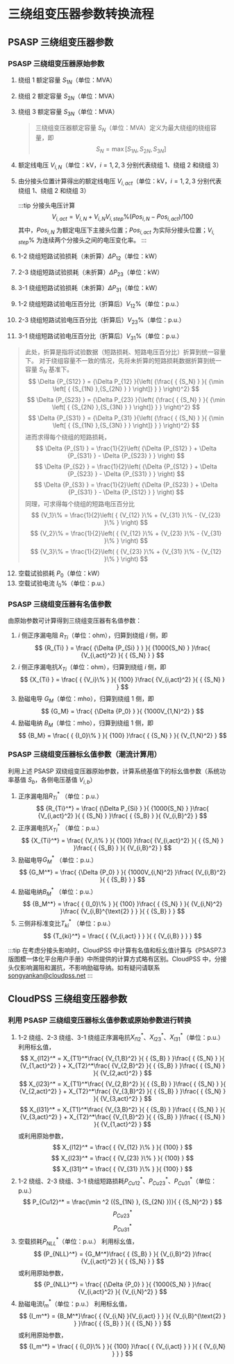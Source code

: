 
# 三绕组变压器参数转换流程

## PSASP 三绕组变压器参数

### PSASP 三绕组变压器原始参数

1. 绕组 1 额定容量 $S_{1N}$（单位：MVA）
2. 绕组 2 额定容量 $S_{2N}$（单位：MVA）
3. 绕组 3 额定容量 $S_{3N}$（单位：MVA）
   > 三绕组变压器额定容量 $S_N$（单位：MVA）定义为最大绕组的绕组容量，即
   > $${S_N} = \max \left[ { {S_{1N} },{S_{2N} },{S_{3N} } } \right]$$
4. 额定线电压 $V_{i,N}$（单位：kV，$i=1,2,3$ 分别代表绕组 1、绕组 2 和绕组 3）
5. 由分接头位置计算得出的额定线电压 $V_{i,act}$（单位：kV，$i=1,2,3$ 分别代表绕组 1、绕组 2 和绕组 3）

   :::tip 分接头电压计算
   $$
   {V_{i,act} } = {V_{i,N} } + {V_{i,N} }{V_{i,step}\%}\left( { {Pos_{i,N} } - {Pos_{i,act} } } \right)/100
   $$
   其中，$Pos_{i,N}$ 为额定电压下主接头位置；$Pos_{i,act}$ 为实际分接头位置；$V_{i,step}\%$ 为连续两个分接头之间的电压变化率。
   :::

6. 1-2 绕组短路试验损耗（未折算）$\Delta P_{12}$（单位：kW）
7. 2-3 绕组短路试验损耗（未折算）$\Delta P_{23}$（单位：kW）
8. 3-1 绕组短路试验损耗（未折算）$\Delta P_{31}$（单位：kW）
9. 1-2 绕组短路试验电压百分比（折算后）$V_{12}\%$（单位：p.u.）
10. 2-3 绕组短路试验电压百分比（折算后）$V_{23}\%$（单位：p.u.）
11. 3-1 绕组短路试验电压百分比（折算后）$V_{31}\%$（单位：p.u.）

   > 此处，折算是指将试验数据（短路损耗、短路电压百分比）折算到统一容量下。
   > 对于绕组容量不一致的情况，先将未折算的短路损耗数据折算到统一容量 $S_N$ 基准下。 
   > $$
   > \Delta {P_{S12} } = {\Delta P_{12} }{\left( {\frac{ { {S_N} } }{ {\min \left[ { {S_{1N} },{S_{2N} } } \right]} } } \right)^2}
   > $$
   > $$
   > \Delta {P_{S23} } = {\Delta P_{23} }{\left( {\frac{ { {S_N} } }{ {\min \left[ { {S_{2N} },{S_{3N} } } \right]} } } \right)^2}
   > $$
   > $$
   > \Delta {P_{S31} } = {\Delta P_{31} }{\left( {\frac{ { {S_N} } }{ {\min \left[ { {S_{1N} },{S_{3N} } } \right]} } } \right)^2}
   > $$
   > 进而求得每个绕组的短路损耗，
   > $$
   > \Delta {P_{S1} } = \frac{1}{2}\left( {\Delta {P_{S12} } + \Delta {P_{S31} } - \Delta {P_{S23} } } \right)
   > $$
   > $$
   > \Delta {P_{S2} } = \frac{1}{2}\left( {\Delta {P_{S12} } + \Delta {P_{S23} } - \Delta {P_{S31} } } \right)
   > $$
   > $$
   > \Delta {P_{S3} } = \frac{1}{2}\left( {\Delta {P_{S23} } + \Delta {P_{S31} } - \Delta {P_{S12} } } \right)
   > $$
   > 同理，可求得每个绕组的短路电压百分比
   > $$
   > {V_1}\%  = \frac{1}{2}\left( { {V_{12} }\%  + {V_{31} }\%  - {V_{23} }\% } \right)
   > $$
   > $$
   > {V_2}\%  = \frac{1}{2}\left( { {V_{12} }\%  + {V_{23} }\%  - {V_{31} }\% } \right)
   > $$
   > $$
   > {V_3}\%  = \frac{1}{2}\left( { {V_{23} }\%  + {V_{31} }\%  - {V_{12} }\% } \right)
   > $$

12. 空载试验损耗 $P_0$（单位：kW）
13. 空载试验电流 $I_0\%$（单位：p.u.）

### PSASP 三绕组变压器有名值参数

由原始参数可计算得到三绕组变压器有名值参数：

1. $i$ 侧正序漏电阻 $R_{Ti}$（单位：ohm），归算到绕组 $i$ 侧，即
   $$
   {R_{Ti} } = \frac{ {\Delta {P_{Si} } } }{ {1000{S_N} } }\frac{ {V_{i,act}^2} }{ { {S_N} } }
   $$
2. $i$ 侧正序漏电抗$X_{Ti}$（单位：ohm），归算到绕组 $i$ 侧，即
   $$
   {X_{Ti} } = \frac{ { {V_i}\% } }{ {100} }\frac{ {V_{i,act}^2} }{ { {S_N} } }
   $$
1. 励磁电导 $G_M$（单位：mho），归算到绕组 1 侧，即
   $$
   {G_M} = \frac{ {\Delta {P_0} } }{ {1000V_{1,N}^2} }
   $$
1. 励磁电纳 $B_M$（单位：mho），归算到绕组 1 侧，即
   $$
   {B_M} = \frac{ { {I_0}\% } }{ {100} }\frac{ { {S_N} } }{ {V_{1,N}^2} }
   $$


### PSASP 三绕组变压器标幺值参数（潮流计算用）

利用上述 PSASP 双绕组变压器原始参数，计算系统基值下的标幺值参数（系统功率基值 $S_b$，各侧电压基值 $V_{i,b}$）

1. 正序漏电阻$R_{Ti}^*$ （单位：p.u.）
   $$
   {R_{Ti}^*} = \frac{ {\Delta P_{Si} } }{ {1000{S_N} } }\frac{ {V_{i,act}^2} }{ { {S_N} } }\frac{ { {S_B} } }{ {V_{i,B}^2} }
   $$
1. 正序漏电抗$X_{Ti}^*$ （单位：p.u.）
   $$
   {X_{Ti}^*} = \frac{ {V_i\% } }{ {100} }\frac{ {V_{i,act}^2} }{ { {S_N} } }\frac{ { {S_B} } }{ {V_{i,B}^2} }
   $$
1. 励磁电导$G_M^*$ （单位：p.u.）
   $$
   {G_M^*} = \frac{ {\Delta {P_0} } }{ {1000V_{i,N}^2} }\frac{ {V_{i,B}^2} }{ { {S_B} } }
   $$
1. 励磁电纳$B_M^*$ （单位：p.u.）
   $$
   {B_M^*} = \frac{ { {I_0}\% } }{ {100} }\frac{ { {S_N} } }{ {V_{i,N}^2} }\frac{ {V_{i,B}^{\text{2} } } }{ { {S_B} } }
   $$
1. 三侧非标准变比$T_{ki}^*$ （单位：p.u.）
   $$
   {T_{ki}^*} = \frac{ { {V_{i,act} } } }{ { {V_{i,B} } } }
   $$

:::tip
在考虑分接头影响时，CloudPSS 中计算有名值和标幺值计算与《PSASP7.3 版图模一体化平台用户手册》中所提供的计算方式略有区别。CloudPSS 中，分接头仅影响漏阻和漏抗，不影响励磁导纳。如有疑问请联系 [songyankan@cloudpss.net](mailto:songyankan@cloudpss.net)
:::


## CloudPSS 三绕组变压器参数

### 利用 PSASP 三绕组变压器标幺值参数或原始参数进行转换


1. 1-2 绕组、2-3 绕组、3-1 绕组正序漏电抗$X_{l12}^*$、$X_{l23}^*$、$X_{l31}^*$（单位：p.u.）
   利用标幺值，
   $$
   X_{l12}^* = X_{T1}^*\frac{ {V_{1,B}^2} }{ { {S_B} } }\frac{ { {S_N} } }{ {V_{1,act}^2} } + X_{T2}^*\frac{ {V_{2,B}^2} }{ { {S_B} } }\frac{ { {S_N} } }{ {V_{2,act}^2} }
   $$
   $$
   X_{l23}^* = X_{T1}^*\frac{ {V_{2,B}^2} }{ { {S_B} } }\frac{ { {S_N} } }{ {V_{2,act}^2} } + X_{T2}^*\frac{ {V_{3,B}^2} }{ { {S_B} } }\frac{ { {S_N} } }{ {V_{3,act}^2} }
   $$
   $$
   X_{l31}^* = X_{T1}^*\frac{ {V_{3,B}^2} }{ { {S_B} } }\frac{ { {S_N} } }{ {V_{3,act}^2} } + X_{T2}^*\frac{ {V_{1,B}^2} }{ { {S_B} } }\frac{ { {S_N} } }{ {V_{1,act}^2} }
   $$
   或利用原始参数，
   $$
   X_{l12}^* = \frac{ { {V_{12} }\% } }{ {100} }
   $$
   $$
   X_{l23}^* = \frac{ { {V_{23} }\% } }{ {100} }
   $$
   $$
   X_{l31}^* = \frac{ { {V_{31} }\% } }{ {100} }
   $$
2. 1-2 绕组、2-3 绕组、3-1 绕组短路损耗$P_{Cu12}^*$、$P_{Cu23}^*$、$P_{Cu31}^*$（单位：p.u.）
   $$
   P_{Cu12}^* = \frac{\min ^2 ({S_{1N} }, {S_{2N} })}{ { {S_N}^2} }
   $$
   $$
   P_{Cu23}^*
   $$
   $$
   P_{Cu31}^*
   $$
3. 空载损耗$P_{NLL}^*$（单位：p.u.）
   利用标幺值，
   $$
   {P_{NLL}^*} = {G_M^*}\frac{ { {S_B} } }{ {V_{i,B}^2} }\frac{ {V_{i,act}^2} }{ { {S_N} } }
   $$
   或利用原始参数，
   $$
   {P_{NLL}^*} = \frac{ {\Delta {P_0} } }{ {1000{S_N} } }\frac{ {V_{i,act}^2} }{ {V_{i,N}^2} }
   $$
4. 励磁电流$I_m^*$（单位：p.u.）
   利用标幺值，
   $$
   {I_m^*} = {B_M^*}\frac{ { {V_{i,N} }{V_{i,act} } } }{ {V_{i,B}^{\text{2} } } }\frac{ { {S_B} } }{ { {S_N} } }
   $$
   或利用原始参数，
   $$
   {I_m^*} = \frac{ { {I_0}\% } }{ {100} }\frac{ { {V_{i,act} } } }{ { {V_{i,N} } } }
   $$
